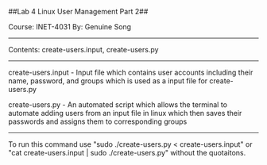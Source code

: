##Lab 4 Linux User Management Part 2##

Course: INET-4031
By: Genuine Song

---

Contents: create-users.input, create-users.py
  
---

create-users.input - Input file which contains user accounts including their name, password, and groups which is used as a input file for create-users.py

create-users.py - An automated script which allows the terminal to automate adding users from an input file in linux which then saves their passwords and assigns them to corresponding groups

---

To run this command use "sudo ./create-users.py < create-users.input" or "cat create-users.input | sudo ./create-users.py" without the quotaitons.
